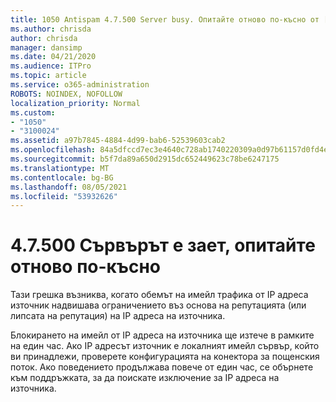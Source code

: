 ```yaml
---
title: 1050 Antispam 4.7.500 Server busy. Опитайте отново по-късно от [XXX.XXX.XXX.XXX]
ms.author: chrisda
author: chrisda
manager: dansimp
ms.date: 04/21/2020
ms.audience: ITPro
ms.topic: article
ms.service: o365-administration
ROBOTS: NOINDEX, NOFOLLOW
localization_priority: Normal
ms.custom:
- "1050"
- "3100024"
ms.assetid: a97b7845-4884-4d99-bab6-52539603cab2
ms.openlocfilehash: 84a5dfccd7ec3e4640c728ab1740220309a0d97b61157d0fd4e463ed95aef0d2
ms.sourcegitcommit: b5f7da89a650d2915dc652449623c78be6247175
ms.translationtype: MT
ms.contentlocale: bg-BG
ms.lasthandoff: 08/05/2021
ms.locfileid: "53932626"
---
```

# <a name="47500-server-busy-please-try-again-later"></a>4.7.500 Сървърът е зает, опитайте отново по-късно

Тази грешка възниква, когато обемът на имейл трафика от IP адреса източник надвишава ограничението въз основа на репутацията (или липсата на репутация) на IP адреса на източника.

Блокирането на имейл от IP адреса на източника ще изтече в рамките на един час. Ако IP адресът източник е локалният имейл сървър, който ви принадлежи, проверете конфигурацията на конектора за пощенския поток. Ако поведението продължава повече от един час, се обърнете към поддръжката, за да поискате изключение за IP адреса на източника.
